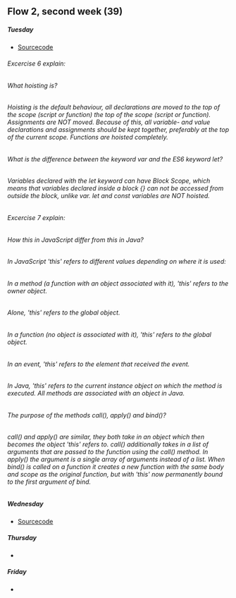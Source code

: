 
## Flow 2, second week (39)


##### Tuesday	
* [Sourcecode](https://github.com/Castau/Week39/tree/master/Tuesday)	
###### Excercise 6 explain:  
###### What hoisting is?  
###### Hoisting is the default behaviour, all declarations are moved to the top of the scope (script or function) the top of the scope (script or function). Assignments are NOT moved. Because of this, all variable- and value declarations and assignments should be kept together, preferably at the top of the current scope. Functions are hoisted completely. 

###### What is the difference between the keyword var and the ES6 keyword let?
###### Variables declared with the let keyword can have Block Scope, which means that variables declared inside a block {} can not be accessed from outside the block, unlike var. let and const variables are NOT hoisted. 

###### Excercise 7 explain: 
###### How this in JavaScript differ from this in Java?  
###### In JavaScript 'this' refers to different values depending on where it is used:  
###### In a method (a function with an object associated with it), 'this' refers to the owner object.
###### Alone, 'this' refers to the global object.
###### In a function (no object is associated with it), 'this' refers to the global object.
###### In an event, 'this' refers to the element that received the event.
###### In Java, 'this' refers to the current instance object on which the method is executed. All methods are associated with an object in Java. 

###### The purpose of the methods call(), apply() and bind()?
###### call() and apply() are similar, they both take in an object which then becomes the object 'this' refers to. call() additionally takes in a list of arguments that are passed to the function using the call() method. In apply() the argument is a single array of arguments instead of a list. When bind() is called on a function it creates a new function with the same body and scope as the original function, but with 'this' now permanently bound to the first argument of bind. 

##### Wednesday
* [Sourcecode](https://github.com/Castau/Week39/tree/master/Wednesday/src)	

##### Thursday	
* []()

##### Friday	
* []()
